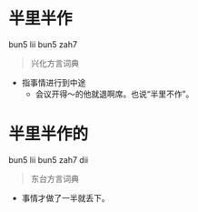 # 半里半作
bun5 lii bun5 zah7
> 兴化方言词典
- 指事情进行到中途
  - 会议开得～的他就退啊席。也说“半里不作”。


# 半里半作的
bun5 lii bun5 zah7 dii
> 东台方言词典
- 事情才做了一半就丢下。
